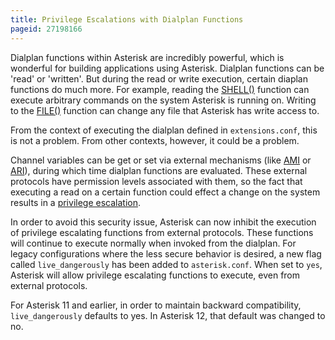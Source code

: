 ```yaml
---
title: Privilege Escalations with Dialplan Functions
pageid: 27198166
---
```


Dialplan functions within Asterisk are incredibly powerful, which is wonderful for building applications using Asterisk. Dialplan functions can be 'read' or 'written'. But during the read or write execution, certain diaplan functions do much more. For example, reading the [SHELL()](/Latest_API/API_Documentation/Dialplan_Functions/SHELL) function can execute arbitrary commands on the system Asterisk is running on. Writing to the [FILE()](/Latest_API/API_Documentation/Dialplan_Functions/FILE) function can change any file that Asterisk has write access to.

From the context of executing the dialplan defined in `extensions.conf`, this is not a problem. From other contexts, however, it could be a problem.

Channel variables can be get or set via external mechanisms (like [AMI](/Latest_API/API_Documentation/AMI_Actions/Getvar) or [ARI](/Latest_API/API_Documentation/Asterisk_REST_Interface/Channels_REST_API)), during which time dialplan functions are evaluated. These external protocols have permission levels associated with them, so the fact that executing a read on a certain function could effect a change on the system results in a [privilege escalation](http://en.wikipedia.org/wiki/Privilege_escalation).

In order to avoid this security issue, Asterisk can now inhibit the execution of privilege escalating functions from external protocols. These functions will continue to execute normally when invoked from the dialplan. For legacy configurations where the less secure behavior is desired, a new flag called `live_dangerously` has been added to `asterisk.conf`. When set to `yes`, Asterisk will allow privilege escalating functions to execute, even from external protocols.

For Asterisk 11 and earlier, in order to maintain backward compatibility, `live_dangerously` defaults to yes. In Asterisk 12, that default was changed to no.

